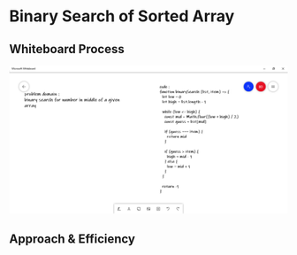 # Binary Search of Sorted Array
<!-- Description of the challenge -->

## Whiteboard Process
![](./ch3.PNG)

## Approach & Efficiency
<!-- What approach did you take? Discuss Why. What is the Big O space/time for this approach? -->